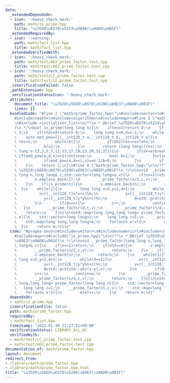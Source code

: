 ```yaml
---
data:
  _extendedDependsOn:
  - icon: ':heavy_check_mark:'
    path: math/is_prime.hpp
    title: "\u7D20\u6570\u5224\u5B9A(\u9AD8\u901F)"
  _extendedRequiredBy:
  - icon: ':warning:'
    path: math/fact_list.hpp
    title: math/fact_list.hpp
  _extendedVerifiedWith:
  - icon: ':heavy_check_mark:'
    path: math/test/AOJ_prime_factor.test.cpp
    title: math/test/AOJ_prime_factor.test.cpp
  - icon: ':heavy_check_mark:'
    path: math/test/LC_prime_factor.test.cpp
    title: math/test/LC_prime_factor.test.cpp
  _isVerificationFailed: false
  _pathExtension: hpp
  _verificationStatusIcon: ':heavy_check_mark:'
  attributes:
    document_title: "\u7D20\u56E0\u6570\u5206\u89E3(\u9AD8\u901F)"
    links: []
  bundledCode: "#line 2 \"math/prime_factor.hpp\"\n#include<vector>\n#include<numeric>\n\
    #include<cmath>\n#include<algorithm>\n#include<map>\n#line 2 \"math/is_prime.hpp\"\
    \n#include <initializer_list>\n/**\n * @brief \u7D20\u6570\u5224\u5B9A(\u9AD8\u901F\
    )\n */\nbool is_prime(long long n){\n    if(n<=1)return 0;\n    if(n==2)return\
    \ 1;\n    if(n%2==0)return 0;\n    long long s=0,d=n-1;\n    while(d%2)d/=2,s++;\n\
    \    auto mod_pow=[](__int128_t a,__int128_t b,__int128_t n){\n        long long\
    \ res=1;\n        while(b){\n            if(b%2)res=res*a%n;\n            a=a*a%n;\n\
    \            b/=2;\n        }\n        return (long long)(res);\n    };\n    for(long\
    \ long e:{2,3,5,7,11,13,17,19,23,29,31,37}){\n        if(n<=e)break;\n       \
    \ if(mod_pow(e,d,n)==1)continue;\n        bool b=1;\n        for(int i=0;i<s;i++){\n\
    \            if(mod_pow(e,d<<i,n)==n-1)b=0;\n        }\n        if(b)return 0;\n\
    \    }\n    return 1;\n}\n#line 8 \"math/prime_factor.hpp\"\n\n/**\n * @brief\
    \ \u7D20\u56E0\u6570\u5206\u89E3(\u9AD8\u901F)\n */\n\nvoid __prime_factor(long\
    \ long n,long long& c,std::vector<long long>& v){\n    if(n==1)return;\n    if(n%2==0){\n\
    \        v.emplace_back(2);\n        __prime_factor(n/2,c,v);\n        return;\n\
    \    }\n    if(is_prime(n)){\n        v.emplace_back(n);\n        return;\n  \
    \  }\n    while(1){\n        long long x=2,y=2,d=1;\n        while(d==1){\n  \
    \          x=((__int128_t)x*x+c)%n;\n            y=((__int128_t)y*y%n+c)%n;\n\
    \            y=((__int128_t)y*y%n+c)%n;\n            d=std::gcd(std::abs(x-y),n);\n\
    \        }\n        if(d==n){\n            c++;\n            continue;\n     \
    \   }\n        __prime_factor(d,c,v);\n        __prime_factor(n/d,c,v);\n    \
    \    return;\n    }\n}\n\nstd::map<long long,long long> prime_factor(long long\
    \ n){\n    std::vector<long long>v;\n    long long c=1;\n    __prime_factor(n,c,v);\n\
    \    std::map<long long,long long>m;\n    for(auto e:v){\n        m[e]++;\n  \
    \  }\n    return m;\n}\n"
  code: "#pragma once\n#include<vector>\n#include<numeric>\n#include<cmath>\n#include<algorithm>\n\
    #include<map>\n#include\"is_prime.hpp\"\n\n/**\n * @brief \u7D20\u56E0\u6570\u5206\
    \u89E3(\u9AD8\u901F)\n */\n\nvoid __prime_factor(long long n,long long& c,std::vector<long\
    \ long>& v){\n    if(n==1)return;\n    if(n%2==0){\n        v.emplace_back(2);\n\
    \        __prime_factor(n/2,c,v);\n        return;\n    }\n    if(is_prime(n)){\n\
    \        v.emplace_back(n);\n        return;\n    }\n    while(1){\n        long\
    \ long x=2,y=2,d=1;\n        while(d==1){\n            x=((__int128_t)x*x+c)%n;\n\
    \            y=((__int128_t)y*y%n+c)%n;\n            y=((__int128_t)y*y%n+c)%n;\n\
    \            d=std::gcd(std::abs(x-y),n);\n        }\n        if(d==n){\n    \
    \        c++;\n            continue;\n        }\n        __prime_factor(d,c,v);\n\
    \        __prime_factor(n/d,c,v);\n        return;\n    }\n}\n\nstd::map<long\
    \ long,long long> prime_factor(long long n){\n    std::vector<long long>v;\n \
    \   long long c=1;\n    __prime_factor(n,c,v);\n    std::map<long long,long long>m;\n\
    \    for(auto e:v){\n        m[e]++;\n    }\n    return m;\n}"
  dependsOn:
  - math/is_prime.hpp
  isVerificationFile: false
  path: math/prime_factor.hpp
  requiredBy:
  - math/fact_list.hpp
  timestamp: '2021-01-30 11:27:51+09:00'
  verificationStatus: LIBRARY_ALL_AC
  verifiedWith:
  - math/test/LC_prime_factor.test.cpp
  - math/test/AOJ_prime_factor.test.cpp
documentation_of: math/prime_factor.hpp
layout: document
redirect_from:
- /library/math/prime_factor.hpp
- /library/math/prime_factor.hpp.html
title: "\u7D20\u56E0\u6570\u5206\u89E3(\u9AD8\u901F)"
---
```

